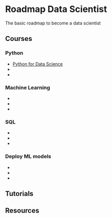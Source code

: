 # Roadmap Data Scientist

The basic roadmap to become a data scientist

## Courses

### Python

- [Python for Data Science](https://courses.cognitiveclass.ai/courses/course-v1:Cognitiveclass+PY0101EN+v2/info)
-
-

### Machine Learning

-
-
-

### SQL

-
-
-

### Deploy ML models

-
-
-

## Tutorials

## Resources
